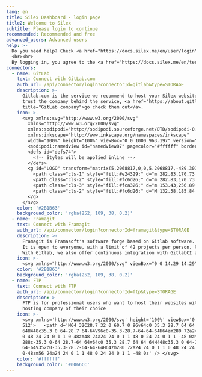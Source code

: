 ```yaml
---
lang: en
title: Silex Dashboard - login page
title2: Welcome to Silex
subtitle: Please login to continue
recommended: Recommended and free
advanced_users: Advanced users
help: >-
  Do you need help? Check <a href="https://docs.silex.me/en/user/login" target="_blank">the documentation</a>.
  <br><br>
  By logging in, you agree to the <a href="https://docs.silex.me/en/terms" target="_blank">terms of use</a> and the <a href="https://docs.silex.me/en/security" target="_blank">privacy policy</a>.
connectors:
  - name: GitLab
    text: Connect with GitLab.com
    auth_url: /api/connector/login?connectorId=gitlab&type=STORAGE
    description: >-
      Gitlab.com is the service we recommend to host your Silex website. We
      trust the company behind the service, <a href="https://about.gitlab.com/"
      title="GitLab company">go check them out</a>.
    icon: >-
      <svg xmlns:svg="http://www.w3.org/2000/svg"
        xmlns="http://www.w3.org/2000/svg"
        xmlns:sodipodi="http://sodipodi.sourceforge.net/DTD/sodipodi-0.dtd"
        xmlns:inkscape="http://www.inkscape.org/namespaces/inkscape"
        width="100%" height="100%" viewBox="0 0 1000 963.197" version="1.1" id="svg85">
        <sodipodi:namedview id="namedview87" pagecolor="#ffffff" bordercolor="#666666" borderopacity="1.0" inkscape:pageshadow="2" inkscape:pageopacity="0.0" inkscape:pagecheckerboard="0" showgrid="false" inkscape:zoom="1" inkscape:cx="991.5" inkscape:cy="964.5" inkscape:window-width="1126" inkscape:window-height="895" inkscape:window-x="774" inkscape:window-y="12" inkscape:window-maximized="0" inkscape:current-layer="svg85" />
        <defs id="defs74">
          <!-- Styles will be applied inline -->
        </defs>
        <g id="LOGO" transform="matrix(5.2068817,0,0,5.2068817,-489.30756,-507.76085)">
          <path class="cls-1" style="fill:#e24329;" d="m 282.83,170.73 -0.27,-0.69 -26.14,-68.22 a 6.81,6.81 0 0 0 -2.69,-3.24 7,7 0 0 0 -8,0.43 7,7 0 0 0 -2.32,3.52 l -17.65,54 h -71.47 l -17.65,-54 a 6.86,6.86 0 0 0 -2.32,-3.53 7,7 0 0 0 -8,-0.43 6.87,6.87 0 0 0 -2.69,3.24 L 97.44,170 l -0.26,0.69 a 48.54,48.54 0 0 0 16.1,56.1 l 0.09,0.07 0.24,0.17 39.82,29.82 19.7,14.91 12,9.06 a 8.07,8.07 0 0 0 9.76,0 l 12,-9.06 19.7,-14.91 40.06,-30 0.1,-0.08 a 48.56,48.56 0 0 0 16.08,-56.04 z" id="path76" />
          <path class="cls-2" style="fill:#fc6d26;" d="m 282.83,170.73 -0.27,-0.69 a 88.3,88.3 0 0 0 -35.15,15.8 L 190,229.25 c 19.55,14.79 36.57,27.64 36.57,27.64 l 40.06,-30 0.1,-0.08 a 48.56,48.56 0 0 0 16.1,-56.08 z" id="path78" />
          <path class="cls-3" style="fill:#fca326;" d="m 153.43,256.89 19.7,14.91 12,9.06 a 8.07,8.07 0 0 0 9.76,0 l 12,-9.06 19.7,-14.91 c 0,0 -17.04,-12.89 -36.59,-27.64 -19.55,14.75 -36.57,27.64 -36.57,27.64 z" id="path80" />
          <path class="cls-2" style="fill:#fc6d26;" d="M 132.58,185.84 A 88.19,88.19 0 0 0 97.44,170 l -0.26,0.69 a 48.54,48.54 0 0 0 16.1,56.1 l 0.09,0.07 0.24,0.17 39.82,29.82 c 0,0 17,-12.85 36.57,-27.64 z" id="path82" />
        </g>
      </svg>
    color: '#2B1B63'
    background_color: 'rgba(252, 109, 38, 0.2)'
  - name: Framagit
    text: Connect with Framagit
    auth_url: /api/connector/login?connectorId=framagit&type=STORAGE
    description: >-
      Framagit is Framasoft's software forge based on Gitlab software.
      It is open to everyone, with a limit of 42 projects per person. Projects can be public or private.
      With Gitlab, we also offer continuous integration with GitlabCI and hosting of static pages with Gitlab Pages (see our documentation)
    icon: >-
      <svg xmlns="http://www.w3.org/2000/svg" viewBox="0 0 14.29 14.29"><g fill="#725794" transform="matrix(.02569 0 0 .02569 -.25 -.08)"><circle cx="74.91" cy="180.35" r="55"/><circle cx="137.6" cy="317.44" r="42.5"/><circle cx="189.82" cy="434.27" r="31"/></g><g fill="#dd6418" transform="matrix(.02569 0 0 .02569 -.25 -.08)"><circle cx="515.92" cy="412.86" r="26"/><circle cx="499.71" cy="484.31" r="21"/></g><path fill="#dd6418" d="M12.24 3.93c-.15.05-.64-.02-.64-.02.14.09.23.33.22.5-.48-.06-.67-.22-1.11-.45 0 0 .3.36.6.57.54.41 1.03.9 1.33 1.37.15.23.19.26.2.16a3.3 3.3 0 00-.52-1.87c-.06-.09-.07-.19-.08-.26z"/><path d="M.68.2C.53.2.45.33.56.43 5.51 2.78 4.78 5 5.42 7.55c.17.69 1.32 6.06 7.37 6.58.23.02.3-.25.06-.31-4.94-1.32-6.13-9.95-2.68-10.27.48-.04.63.16 1 .28.36.12.93.16 1.1.13.32-.6-.25-1.28-.73-1.78.52-.34 2.2-.71 2.4-.8.13-.05.07-.25-.04-.27-.77.05-2.6.2-3.43.52-1.45-.88-3.34-.2-4.3 1.3C5.19 1.5 3.81 1.08.67.2zM8.8 1.54c.74 0 .72.31-.24.64a3.76 3.76 0 00-2.38 2.2c-.11-.17.43-2.56 2.62-2.84z"/></svg>
    color: '#2B1B63'
    background_color: 'rgba(252, 109, 38, 0.2)'
  - name: FTP
    text: Connect with FTP
    auth_url: /api/connector/login?connectorId=ftp&type=STORAGE
    description: >
      FTP is for professional users who want to host their websites with a
      hosting company of their choice
    icon: >-
      <svg xmlns='http://www.w3.org/2000/svg' height='100%' viewBox='0 0 512
      512'>   <path d='M64 32C28.7 32 0 60.7 0 96v64c0 35.3 28.7 64 64
      64H448c35.3 0 64-28.7 64-64V96c0-35.3-28.7-64-64-64H64zm280 72a24 24 0 1 1
      0 48 24 24 0 1 1 0-48zm48 24a24 24 0 1 1 48 0 24 24 0 1 1 -48 0zM64
      288c-35.3 0-64 28.7-64 64v64c0 35.3 28.7 64 64 64H448c35.3 0 64-28.7
      64-64V352c0-35.3-28.7-64-64-64H64zm280 72a24 24 0 1 1 0 48 24 24 0 1 1
      0-48zm56 24a24 24 0 1 1 48 0 24 24 0 1 1 -48 0z' /> </svg>
    color: '#ffffff'
    background_color: '#0066CC'
---
```


